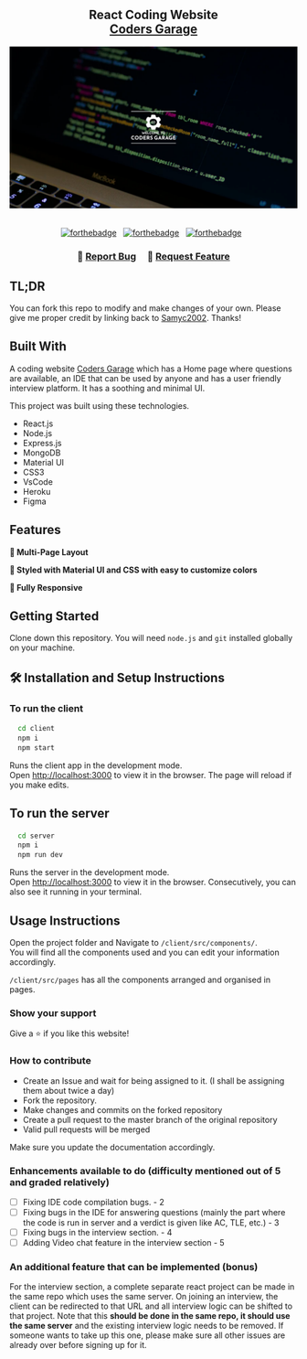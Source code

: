 <h2 align="center">
	React Coding Website<br/>
	<a href="https://coders-garage.netlify.app/" target="_blank">Coders Garage</a>
</h2>

<div align="center">
	<img alt="Demo" src="./Demo.png" />
</div>

<br/>

<center>

[![forthebadge](https://forthebadge.com/images/badges/built-with-love.svg)](https://forthebadge.com) &nbsp;
[![forthebadge](https://forthebadge.com/images/badges/made-with-typescript.svg)](https://forthebadge.com) &nbsp;
[![forthebadge](https://forthebadge.com/images/badges/open-source.svg)](https://forthebadge.com) &nbsp;
</center>

<h3 align="center">
    🔹
    <a href="https://github.com/Samyc2002/Coders-Garage/issues">Report Bug</a> &nbsp; &nbsp;
    🔹
    <a href="https://github.com/Samyc2002/Coders-Garage/issues">Request Feature</a>
</h3>

## TL;DR

You can fork this repo to modify and make changes of your own. Please give me proper credit by linking back to [Samyc2002](https://github.com/Samyc2002/Coders-Garage). Thanks!

## Built With

A coding website <a href="https://coders-garage.netlify.app/" target="_blank">Coders Garage</a> which has a Home page where questions are available, an IDE that can be used by anyone and has a user friendly interview platform. It has a soothing and minimal UI.<br/>

This project was built using these technologies.

- React.js
- Node.js
- Express.js
- MongoDB
- Material UI
- CSS3
- VsCode
- Heroku
- Figma

## Features

**📖 Multi-Page Layout**

**🎨 Styled with Material UI and CSS with easy to customize colors**

**📱 Fully Responsive**

## Getting Started

Clone down this repository. You will need `node.js` and `git` installed globally on your machine.

## 🛠 Installation and Setup Instructions

### To run the client

```bash
  cd client
  npm i
  npm start
```

Runs the client app in the development mode.\
Open [http://localhost:3000](http://localhost:3000) to view it in the browser.
The page will reload if you make edits.

## To run the server

```bash
  cd server
  npm i
  npm run dev
```

Runs the server in the development mode.\
Open [http://localhost:3000](http://localhost:3000) to view it in the browser.
Consecutively, you can also see it running in your terminal.

## Usage Instructions

Open the project folder and Navigate to `/client/src/components/`. <br/>
You will find all the components used and you can edit your information accordingly.

`/client/src/pages` has all the components arranged and organised in pages.

### Show your support

Give a ⭐ if you like this website!

### How to contribute
- Create an Issue and wait for being assigned to it. (I shall be assigning them about twice a day)
- Fork the repository.
- Make changes and commits on the forked repository
- Create a pull request to the master branch of the original repository
- Valid pull requests will be merged

Make sure you update the documentation accordingly.

### Enhancements available to do (difficulty mentioned out of 5 and graded relatively)

- [ ] Fixing IDE code compilation bugs. - 2
- [ ] Fixing bugs in the IDE for answering questions (mainly the part where the code is run in server and a verdict is given like AC, TLE, etc.) - 3
- [ ] Fixing bugs in the interview section. - 4
- [ ] Adding Video chat feature in the interview section - 5

### An additional feature that can be implemented (bonus)
For the interview section, a complete separate react project can be made in the same repo which uses the same server. On joining an interview, the client can be redirected to that URL and all interview logic can be shifted to that project. Note that this <b>should be done in the same repo, it should use the same server</b> and the existing interview logic needs to be removed. If someone wants to take up this one, please make sure all other issues are already over before signing up for it.
